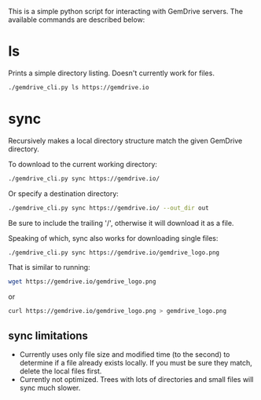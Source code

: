 This is a simple python script for interacting with GemDrive servers. The
available commands are described below:


# ls

Prints a simple directory listing. Doesn't currently work for files.

```bash
./gemdrive_cli.py ls https://gemdrive.io
```

# sync

Recursively makes a local directory structure match the given GemDrive
directory.

To download to the current working directory:

```bash
./gemdrive_cli.py sync https://gemdrive.io/
```

Or specify a destination directory:

```bash
./gemdrive_cli.py sync https://gemdrive.io/ --out_dir out
```

Be sure to include the trailing '/', otherwise it will download it as a file.

Speaking of which, sync also works for downloading single files:

```bash
./gemdrive_cli.py sync https://gemdrive.io/gemdrive_logo.png
```

That is similar to running:

```bash
wget https://gemdrive.io/gemdrive_logo.png
```

or

```bash
curl https://gemdrive.io/gemdrive_logo.png > gemdrive_logo.png
```


## sync limitations

* Currently uses only file size and modified time (to the second) to determine
  if a file already exists locally.  If you must be sure they match, delete the
  local files first.
* Currently not optimized. Trees with lots of directories and small files will
  sync much slower.
